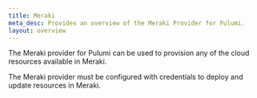```yaml
---
title: Meraki
meta_desc: Provides an overview of the Meraki Provider for Pulumi.
layout: overview
---
```


The Meraki provider for Pulumi can be used to provision any of the cloud resources available in Meraki.

The Meraki provider must be configured with credentials to deploy and update resources in Meraki.
